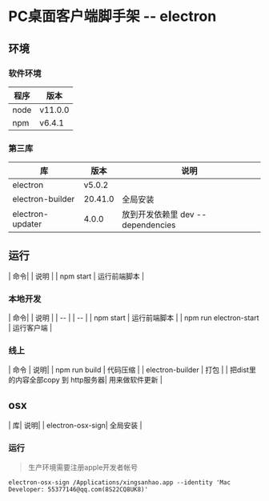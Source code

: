 # PC桌面客户端脚手架 -- electron


## 环境

### 软件环境

| 程序 | 版本 |
| -- | -- |
| node | v11.0.0 |
| npm|  v6.4.1 |


### 第三库

| 库| 版本 |  说明 |
| --| -- |  -- |
|electron| v5.0.2 |  |
|electron-builder | 20.41.0 | 全局安装 |
|electron-updater| 4.0.0| 放到开发依赖里 dev -- dependencies |




## 运行
    
| 命令|  |  说明 |
| npm start  | 运行前端脚本 |

### 本地开发 

| 命令|  |  说明 |
| -- |  |  --  |
| npm start  | 运行前端脚本 |
| npm run electron-start | 运行客户端 | 

### 线上

| 命令 | 说明|
| npm run build | 代码压缩 |
| electron-builder | 打包 |
| 把dist里的内容全部copy 到 http服务器|  用来做软件更新 |

## osx

| 库|  说明|
|  electron-osx-sign| 全局安装 |

### 运行

> 生产环境需要注册apple开发者帐号

```shell
electron-osx-sign /Applications/xingsanhao.app --identity 'Mac Developer: 55377146@qq.com(8S22CQ8UK8)'
```


